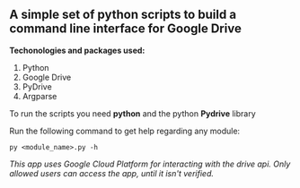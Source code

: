 ## A simple set of python scripts to build a command line interface for Google Drive

**Techonologies and packages used:**
1. Python
2. Google Drive
3. PyDrive
4. Argparse


To run the scripts you need **python** and the python **Pydrive** library

Run the following command to get help regarding any module:
```shell
py <module_name>.py -h
```

*This app uses Google Cloud Platform for interacting with the drive api. Only allowed users can access the app, until it isn't verified.*
